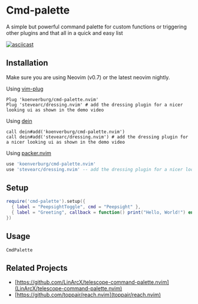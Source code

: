 # Cmd-palette

A simple but powerful command palette for custom functions or triggering other plugins and that all in a quick and easy list

[![asciicast](https://asciinema.org/a/RhBI6kwkP7XfAlZbFU0GFgUgO.svg)](https://asciinema.org/a/RhBI6kwkP7XfAlZbFU0GFgUgO)

## Installation

Make sure you are using Neovim (v0.7) or the latest neovim nightly.

Using [vim-plug](https://github.com/junegunn/vim-plug)

```viml
Plug 'koenverburg/cmd-palette.nvim'
Plug 'stevearc/dressing.nvim' # add the dressing plugin for a nicer looking ui as shown in the demo video
```

Using [dein](https://github.com/Shougo/dein.vim)

```viml
call dein#add('koenverburg/cmd-palette.nvim')
call dein#add('stevearc/dressing.nvim') # add the dressing plugin for a nicer looking ui as shown in the demo video
```
Using [packer.nvim](https://github.com/wbthomason/packer.nvim)

```lua
use 'koenverburg/cmd-palette.nvim'
use 'stevearc/dressing.nvim' -- add the dressing plugin for a nicer looking ui as shown in the demo video
```

## Setup

```lua
require('cmd-palette').setup({
  { label = "PeepsightToggle", cmd = "Peepsight" },
  { label = "Greeting", callback = function() print("Hello, World!") end },
})
```

## Usage

```
CmdPalette
```

## Related Projects

- [https://github.com/LinArcX/telescope-command-palette.nvim](LinArcX/telescope-command-palette.nvim)
- [https://github.com/toppair/reach.nvim](toppair/reach.nvim)

